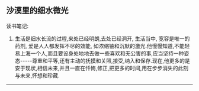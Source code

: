 ## 沙漠里的细水微光

读书笔记:

1. 生活是细水长流的过程,来处已经明朗,去处已经洞开, 生活当中, 宽容是唯一的药剂, 爱是人人都发挥不尽的效能, 如浓缩铀和沉默的激光.他慢慢知道,不能轻易上海一个人,而且要设身处地地去做一些喜欢和无公害的事,应当坚持一种姿态-----尊重和平等,还有主动的抚摸和关照,接受,纳入和保存.现在,他更多的是安于现状,相信未来,并且一直在忏悔,修正,把更多的时间,用在步步消失的此刻与未来,怀想和珍藏.

---
